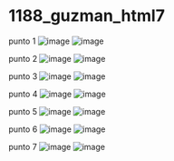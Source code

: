# 1188_guzman_html7
punto 1
![image](https://github.com/user-attachments/assets/edbad52f-0768-4fd1-9f97-538e24ead614)
![image](https://github.com/user-attachments/assets/5e1a37d8-071e-46fb-bbb2-1e84d8648b1e)

punto 2
![image](https://github.com/user-attachments/assets/d9985f04-bbcb-4ae6-a1e5-2aca1688d128)
![image](https://github.com/user-attachments/assets/a469a0f4-8d66-4ee5-aa1e-c832fbf409c8)

punto 3
![image](https://github.com/user-attachments/assets/181ed764-bc8d-4547-89f7-86669869fd88)
![image](https://github.com/user-attachments/assets/f93ccbe6-39cd-4c44-b3ff-bfe0944484fd)

punto 4
![image](https://github.com/user-attachments/assets/e71d66ea-0986-4160-8359-84a1e5fab20e)
![image](https://github.com/user-attachments/assets/34a0a208-c290-48aa-8a41-03b0e5eb1aa9)

punto 5
![image](https://github.com/user-attachments/assets/fa13a8d8-91d4-4229-a8e4-f01d84cfe163)
![image](https://github.com/user-attachments/assets/b74652eb-2e0b-4eda-aef5-863560450b9d)

punto 6
![image](https://github.com/user-attachments/assets/3315c232-b1fd-4442-b817-1757ed82e7ab)
![image](https://github.com/user-attachments/assets/9d8e15eb-7733-48ad-8bc8-24561432906c)

punto 7
![image](https://github.com/user-attachments/assets/e1682c40-794d-49a1-a4df-9cf31013d213)
![image](https://github.com/user-attachments/assets/25fd577c-69e9-4099-8045-a872cbbffdf0)













